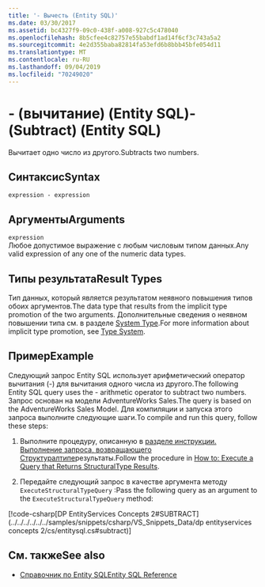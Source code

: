 ```yaml
---
title: '- Вычесть (Entity SQL)'
ms.date: 03/30/2017
ms.assetid: bc4327f9-09c0-438f-a008-927c5c478040
ms.openlocfilehash: 8b5cfee4c82757e55babdf1ad14f6cf3c743a5a2
ms.sourcegitcommit: 4e2d355baba82814fa53efd6b8bbb45bfe054d11
ms.translationtype: MT
ms.contentlocale: ru-RU
ms.lasthandoff: 09/04/2019
ms.locfileid: "70249020"
---
```

# <a name="--subtract-entity-sql"></a><span data-ttu-id="7f486-102">- (вычитание) (Entity SQL)</span><span class="sxs-lookup"><span data-stu-id="7f486-102">- (Subtract) (Entity SQL)</span></span>
<span data-ttu-id="7f486-103">Вычитает одно число из другого.</span><span class="sxs-lookup"><span data-stu-id="7f486-103">Subtracts two numbers.</span></span>  
  
## <a name="syntax"></a><span data-ttu-id="7f486-104">Синтаксис</span><span class="sxs-lookup"><span data-stu-id="7f486-104">Syntax</span></span>  
  
```  
expression - expression  
```  
  
## <a name="arguments"></a><span data-ttu-id="7f486-105">Аргументы</span><span class="sxs-lookup"><span data-stu-id="7f486-105">Arguments</span></span>  
 `expression`  
 <span data-ttu-id="7f486-106">Любое допустимое выражение с любым числовым типом данных.</span><span class="sxs-lookup"><span data-stu-id="7f486-106">Any valid expression of any one of the numeric data types.</span></span>  
  
## <a name="result-types"></a><span data-ttu-id="7f486-107">Типы результата</span><span class="sxs-lookup"><span data-stu-id="7f486-107">Result Types</span></span>  
 <span data-ttu-id="7f486-108">Тип данных, который является результатом неявного повышения типов обоих аргументов.</span><span class="sxs-lookup"><span data-stu-id="7f486-108">The data type that results from the implicit type promotion of the two arguments.</span></span> <span data-ttu-id="7f486-109">Дополнительные сведения о неявном повышении типа см. в разделе [System Type](type-system-entity-sql.md).</span><span class="sxs-lookup"><span data-stu-id="7f486-109">For more information about implicit type promotion, see [Type System](type-system-entity-sql.md).</span></span>  
  
## <a name="example"></a><span data-ttu-id="7f486-110">Пример</span><span class="sxs-lookup"><span data-stu-id="7f486-110">Example</span></span>  
 <span data-ttu-id="7f486-111">Следующий запрос Entity SQL использует арифметический оператор вычитания (-) для вычитания одного числа из другого.</span><span class="sxs-lookup"><span data-stu-id="7f486-111">The following Entity SQL query uses the - arithmetic operator to subtract two numbers.</span></span> <span data-ttu-id="7f486-112">Запрос основан на модели AdventureWorks Sales.</span><span class="sxs-lookup"><span data-stu-id="7f486-112">The query is based on the AdventureWorks Sales Model.</span></span> <span data-ttu-id="7f486-113">Для компиляции и запуска этого запроса выполните следующие шаги.</span><span class="sxs-lookup"><span data-stu-id="7f486-113">To compile and run this query, follow these steps:</span></span>  
  
1. <span data-ttu-id="7f486-114">Выполните процедуру, описанную в [разделе инструкции. Выполнение запроса, возвращающего Структуралтипе](../how-to-execute-a-query-that-returns-structuraltype-results.md)результаты.</span><span class="sxs-lookup"><span data-stu-id="7f486-114">Follow the procedure in [How to: Execute a Query that Returns StructuralType Results](../how-to-execute-a-query-that-returns-structuraltype-results.md).</span></span>  
  
2. <span data-ttu-id="7f486-115">Передайте следующий запрос в качестве аргумента методу `ExecuteStructuralTypeQuery` :</span><span class="sxs-lookup"><span data-stu-id="7f486-115">Pass the following query as an argument to the `ExecuteStructuralTypeQuery` method:</span></span>  
  
 [!code-csharp[DP EntityServices Concepts 2#SUBTRACT](../../../../../../samples/snippets/csharp/VS_Snippets_Data/dp entityservices concepts 2/cs/entitysql.cs#subtract)]  
  
## <a name="see-also"></a><span data-ttu-id="7f486-116">См. также</span><span class="sxs-lookup"><span data-stu-id="7f486-116">See also</span></span>

- [<span data-ttu-id="7f486-117">Справочник по Entity SQL</span><span class="sxs-lookup"><span data-stu-id="7f486-117">Entity SQL Reference</span></span>](entity-sql-reference.md)
